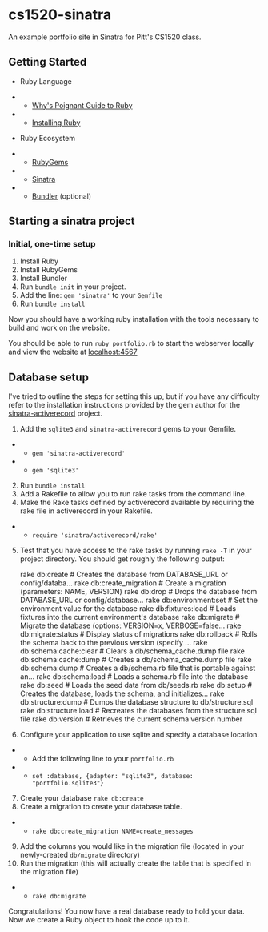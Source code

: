 # cs1520-sinatra
An example portfolio site in Sinatra for Pitt's CS1520 class.

## Getting Started

* Ruby Language
* * [Why's Poignant Guide to Ruby](http://poignant.guide/)
* * [Installing Ruby](https://www.ruby-lang.org/en/documentation/installation/)

* Ruby Ecosystem
* * [RubyGems](https://rubygems.org/)
* * [Sinatra](http://www.sinatrarb.com/)
* * [Bundler](http://bundler.io/) (optional)

## Starting a sinatra project

### Initial, one-time setup
1. Install Ruby
2. Install RubyGems
3. Install Bundler
4. Run `bundle init` in your project.
5. Add the line: `gem 'sinatra'` to your `Gemfile`
6. Run `bundle install`

Now you should have a working ruby installation with the tools necessary to build and work on the website.

You should be able to run `ruby portfolio.rb` to start the webserver locally and view the website at [localhost:4567](http://localhost:4567)

## Database setup

I've tried to outline the steps for setting this up,
but if you have any difficulty refer to the installation instructions
provided by the gem author for the
[sinatra-activerecord](https://github.com/janko-m/sinatra-activerecord) project.

1. Add the `sqlite3` and `sinatra-activerecord` gems to your Gemfile.
* * `gem 'sinatra-activerecord'`
* * `gem 'sqlite3'`
2. Run `bundle install`
3. Add a Rakefile to allow you to run rake tasks from the command line.
4. Make the Rake tasks defined by activerecord available by requiring the rake file in activerecord in your Rakefile.
* * `require 'sinatra/activerecord/rake'`
5. Test that you have access to the rake tasks by running `rake -T` in your project directory. You should get roughly the following output:

    rake db:create              # Creates the database from DATABASE_URL or config/databa...
    rake db:create_migration    # Create a migration (parameters: NAME, VERSION)
    rake db:drop                # Drops the database from DATABASE_URL or config/database...
    rake db:environment:set     # Set the environment value for the database
    rake db:fixtures:load       # Loads fixtures into the current environment's database
    rake db:migrate             # Migrate the database (options: VERSION=x, VERBOSE=false...
    rake db:migrate:status      # Display status of migrations
    rake db:rollback            # Rolls the schema back to the previous version (specify ...
    rake db:schema:cache:clear  # Clears a db/schema_cache.dump file
    rake db:schema:cache:dump   # Creates a db/schema_cache.dump file
    rake db:schema:dump         # Creates a db/schema.rb file that is portable against an...
    rake db:schema:load         # Loads a schema.rb file into the database
    rake db:seed                # Loads the seed data from db/seeds.rb
    rake db:setup               # Creates the database, loads the schema, and initializes...
    rake db:structure:dump      # Dumps the database structure to db/structure.sql
    rake db:structure:load      # Recreates the databases from the structure.sql file
    rake db:version             # Retrieves the current schema version number

6. Configure your application to use sqlite and specify a database location.
* * Add the following line to your `portfolio.rb`
* * `set :database, {adapter: "sqlite3", database: "portfolio.sqlite3"}`
7. Create your database `rake db:create`
8. Create a migration to create your database table.
* * `rake db:create_migration NAME=create_messages`
9. Add the columns you would like in the migration file (located in your newly-created `db/migrate` directory)
10. Run the migration (this will actually create the table that is specified in the migration file)
* * `rake db:migrate`

Congratulations! You now have a real database ready to hold your data. Now we create a Ruby object to hook the code up to it.
